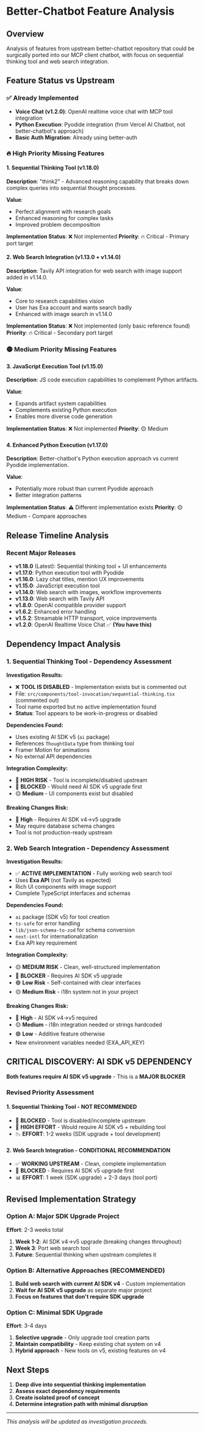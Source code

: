# Better-Chatbot Feature Analysis

## Overview

Analysis of features from upstream better-chatbot repository that could be surgically ported into our MCP client chatbot, with focus on sequential thinking tool and web search integration.

## Feature Status vs Upstream

### ✅ Already Implemented
- **Voice Chat (v1.2.0)**: OpenAI realtime voice chat with MCP tool integration
- **Python Execution**: Pyodide integration (from Vercel AI Chatbot, not better-chatbot's approach)
- **Basic Auth Migration**: Already using better-auth

### 🔥 High Priority Missing Features

#### 1. Sequential Thinking Tool (v1.18.0)
**Description**: "think2" - Advanced reasoning capability that breaks down complex queries into sequential thought processes.

**Value**: 
- Perfect alignment with research goals
- Enhanced reasoning for complex tasks
- Improved problem decomposition

**Implementation Status**: ❌ Not implemented
**Priority**: 🔥 Critical - Primary port target

#### 2. Web Search Integration (v1.13.0 + v1.14.0)
**Description**: Tavily API integration for web search with image support added in v1.14.0.

**Value**:
- Core to research capabilities vision
- User has Exa account and wants search badly
- Enhanced with image search in v1.14.0

**Implementation Status**: ❌ Not implemented (only basic reference found)
**Priority**: 🔥 Critical - Secondary port target

### 🟡 Medium Priority Missing Features

#### 3. JavaScript Execution Tool (v1.15.0)
**Description**: JS code execution capabilities to complement Python artifacts.

**Value**:
- Expands artifact system capabilities
- Complements existing Python execution
- Enables more diverse code generation

**Implementation Status**: ❌ Not implemented
**Priority**: 🟡 Medium

#### 4. Enhanced Python Execution (v1.17.0)
**Description**: Better-chatbot's Python execution approach vs current Pyodide implementation.

**Value**:
- Potentially more robust than current Pyodide approach
- Better integration patterns

**Implementation Status**: ⚠️ Different implementation exists
**Priority**: 🟡 Medium - Compare approaches

## Release Timeline Analysis

### Recent Major Releases
- **v1.18.0** (Latest): Sequential thinking tool + UI enhancements
- **v1.17.0**: Python execution tool with Pyodide
- **v1.16.0**: Lazy chat titles, mention UX improvements
- **v1.15.0**: JavaScript execution tool
- **v1.14.0**: Web search with images, workflow improvements
- **v1.13.0**: Web search with Tavily API
- **v1.8.0**: OpenAI compatible provider support
- **v1.6.2**: Enhanced error handling
- **v1.5.2**: Streamable HTTP transport, voice improvements
- **v1.2.0**: OpenAI Realtime Voice Chat ✅ **(You have this)**

## Dependency Impact Analysis

### 1. Sequential Thinking Tool - Dependency Assessment

**Investigation Results:**
- ❌ **TOOL IS DISABLED** - Implementation exists but is commented out
- File: `src/components/tool-invocation/sequential-thinking.tsx` (commented out)
- Tool name exported but no active implementation found
- **Status**: Tool appears to be work-in-progress or disabled

**Dependencies Found:**
- Uses existing AI SDK v5 (`ai` package)
- References `ThoughtData` type from thinking tool
- Framer Motion for animations
- No external API dependencies

**Integration Complexity:**
- 🔴 **HIGH RISK** - Tool is incomplete/disabled upstream
- 🔴 **BLOCKED** - Would need AI SDK v5 upgrade first
- 🟡 **Medium** - UI components exist but disabled

**Breaking Changes Risk:**
- 🔴 **High** - Requires AI SDK v4→v5 upgrade
- May require database schema changes
- Tool is not production-ready upstream

### 2. Web Search Integration - Dependency Assessment

**Investigation Results:**
- ✅ **ACTIVE IMPLEMENTATION** - Fully working web search tool
- Uses **Exa API** (not Tavily as expected)
- Rich UI components with image support
- Complete TypeScript interfaces and schemas

**Dependencies Found:**
- `ai` package (SDK v5) for tool creation
- `ts-safe` for error handling
- `lib/json-schema-to-zod` for schema conversion
- `next-intl` for internationalization
- Exa API key requirement

**Integration Complexity:**
- 🟡 **MEDIUM RISK** - Clean, well-structured implementation
- 🔴 **BLOCKER** - Requires AI SDK v5 upgrade
- 🟢 **Low Risk** - Self-contained with clear interfaces
- 🟡 **Medium Risk** - i18n system not in your project

**Breaking Changes Risk:**
- 🔴 **High** - AI SDK v4→v5 required
- 🟡 **Medium** - i18n integration needed or strings hardcoded
- 🟢 **Low** - Additive feature otherwise
- New environment variables needed (EXA_API_KEY)

## CRITICAL DISCOVERY: AI SDK v5 DEPENDENCY

**Both features require AI SDK v5 upgrade** - This is a **MAJOR BLOCKER**

### Revised Priority Assessment

#### 1. Sequential Thinking Tool - **NOT RECOMMENDED**
- 🔴 **BLOCKED** - Tool is disabled/incomplete upstream
- 🔴 **HIGH EFFORT** - Would require AI SDK v5 + rebuilding tool
- 📉 **EFFORT**: 1-2 weeks (SDK upgrade + tool development)

#### 2. Web Search Integration - **CONDITIONAL RECOMMENDATION**
- ✅ **WORKING UPSTREAM** - Clean, complete implementation  
- 🔴 **BLOCKED** - Requires AI SDK v5 upgrade first
- 📊 **EFFORT**: 1 week (SDK upgrade) + 2-3 days (tool port)

## Revised Implementation Strategy

### Option A: Major SDK Upgrade Project
**Effort**: 2-3 weeks total
1. **Week 1-2**: AI SDK v4→v5 upgrade (breaking changes throughout)
2. **Week 3**: Port web search tool
3. **Future**: Sequential thinking when upstream completes it

### Option B: Alternative Approaches (RECOMMENDED)
1. **Build web search with current AI SDK v4** - Custom implementation
2. **Wait for AI SDK v5 upgrade** as separate major project
3. **Focus on features that don't require SDK upgrade**

### Option C: Minimal SDK Upgrade
**Effort**: 3-4 days
1. **Selective upgrade** - Only upgrade tool creation parts
2. **Maintain compatibility** - Keep existing chat system on v4
3. **Hybrid approach** - New tools on v5, existing features on v4

## Next Steps

1. **Deep dive into sequential thinking implementation**
2. **Assess exact dependency requirements**
3. **Create isolated proof of concept**
4. **Determine integration path with minimal disruption**

---

*This analysis will be updated as investigation proceeds.*